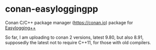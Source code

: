 # conan-easyloggingpp

Conan C/C++ package manager (https://conan.io) package for [Easylogging++](https://github.com/easylogging/easyloggingpp)

So far, I am uploading to conan 2 versions, latest 9.80, but also 8.91, supposedly the latest not
to require C++11, for those with old compilers.



